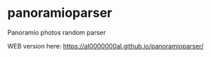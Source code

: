 # panoramioparser
Panoramio photos random parser


WEB version here: https://al0000000al.github.io/panoramioparser/
